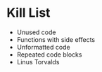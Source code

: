 Kill List
=========
* Unused code
* Functions with side effects
* Unformatted code
* Repeated code blocks
* Linus Torvalds
